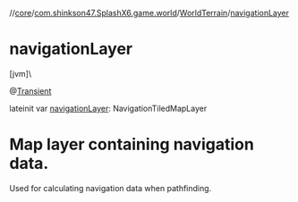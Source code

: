 //[core](../../../index.md)/[com.shinkson47.SplashX6.game.world](../index.md)/[WorldTerrain](index.md)/[navigationLayer](navigation-layer.md)

# navigationLayer

[jvm]\

@[Transient](https://kotlinlang.org/api/latest/jvm/stdlib/kotlin.jvm/-transient/index.html)

lateinit var [navigationLayer](navigation-layer.md): NavigationTiledMapLayer

# Map layer containing navigation data.

Used for calculating navigation data when pathfinding.
